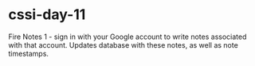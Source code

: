 # cssi-day-11
Fire Notes 1 - sign in with your Google account to write notes associated with that account.
Updates database with these notes, as well as note timestamps.
